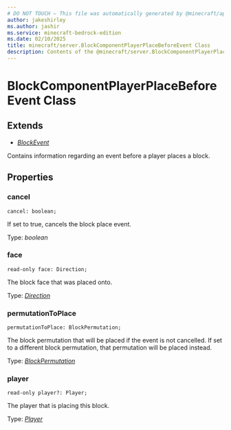 ```yaml
---
# DO NOT TOUCH — This file was automatically generated by @minecraft/api-docs-generator, to report problems file an issue at https://github.com/Mojang/minecraft-scripting-libraries
author: jakeshirley
ms.author: jashir
ms.service: minecraft-bedrock-edition
ms.date: 02/10/2025
title: minecraft/server.BlockComponentPlayerPlaceBeforeEvent Class
description: Contents of the @minecraft/server.BlockComponentPlayerPlaceBeforeEvent class.
---
```

# BlockComponentPlayerPlaceBeforeEvent Class

## Extends
- [*BlockEvent*](BlockEvent.md)

Contains information regarding an event before a player places a block.

## Properties

### **cancel**
`cancel: boolean;`

If set to true, cancels the block place event.

Type: *boolean*

### **face**
`read-only face: Direction;`

The block face that was placed onto.

Type: [*Direction*](Direction.md)

### **permutationToPlace**
`permutationToPlace: BlockPermutation;`

The block permutation that will be placed if the event is not cancelled. If set to a different block permutation, that permutation will be placed instead.

Type: [*BlockPermutation*](BlockPermutation.md)

### **player**
`read-only player?: Player;`

The player that is placing this block.

Type: [*Player*](Player.md)
